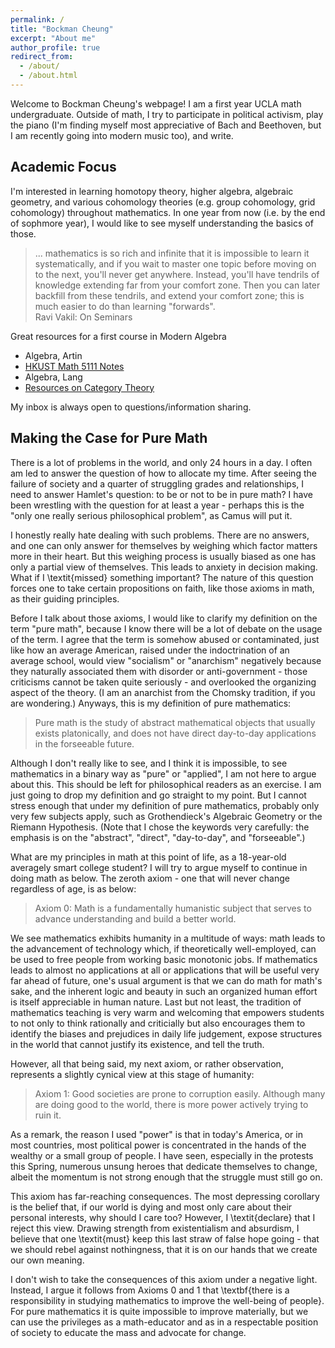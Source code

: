 ```yaml
---
permalink: /
title: "Bockman Cheung"
excerpt: "About me"
author_profile: true
redirect_from: 
  - /about/
  - /about.html
---
```


Welcome to Bockman Cheung's webpage! I am a first year UCLA math undergraduate. Outside of math, I try to participate in political activism, play the piano (I'm finding myself most appreciative of Bach and Beethoven, but I am recently going into modern music too), and write.

Academic Focus
------
I'm interested in learning homotopy theory, higher algebra, algebraic geometry, and various cohomology theories (e.g. group cohomology, grid cohomology) throughout mathematics. In one year from now (i.e. by the end of sophmore year), I would like to see myself understanding the basics of those. <br> 

> ... mathematics is so rich and infinite that it is impossible to learn it systematically, and if you wait to master one topic before moving on to the next, you'll never get anywhere. Instead, you'll have tendrils of knowledge extending far from your comfort zone. Then you can later backfill from these tendrils, and extend your comfort zone; this is much easier to do than learning "forwards". <br>
Ravi Vakil: On Seminars

Great resources for a first course in Modern Algebra <br>
* Algebra, Artin <br>
* <a href="https://canvas.ust.hk/courses/50980"> HKUST Math 5111 Notes </a> <br>
* Algebra, Lang <br>
* <a href="https://mathoverflow.net/a/70891/517395"> Resources on Category Theory </a>

My inbox is always open to questions/information sharing.

Making the Case for Pure Math
------
There is a lot of problems in the world, and only 24 hours in a day. I often am led to answer the question of how to allocate my time. After seeing the failure of society and a quarter of struggling grades and relationships, I need to answer Hamlet's question: to be or not to be in pure math? I have been wrestling with the question for at least a year - perhaps this is the "only one really serious philosophical problem", as Camus will put it. 

I honestly really hate dealing with such problems. There are no answers, and one can only answer for themselves by weighing which factor matters more in their heart. But this weighing process is usually biased as one has only a partial view of themselves. This leads to anxiety in decision making. What if I \textit{missed} something important? The nature of this question forces one to take certain propositions on faith, like those axioms in math, as their guiding principles. 

Before I talk about those axioms, I would like to clarify my definition on the term "pure math", because I know there will be a lot of debate on the usage of the term. I agree that the term is somehow abused or contaminated, just like how an average American, raised under the indoctrination of an average school, would view "socialism" or "anarchism" negatively because they naturally associated them with disorder or anti-government - those criticisms cannot be taken quite seriously - and overlooked the organizing aspect of the theory. (I am an anarchist from the Chomsky tradition, if you are wondering.) Anyways, this is my definition of pure mathematics:

> Pure math is the study of abstract mathematical objects that usually exists platonically, and does not have direct day-to-day applications in the forseeable future.

Although I don't really like to see, and I think it is impossible, to see mathematics in a binary way as "pure" or "applied", I am not here to argue about this. This should be left for philosophical readers as an exercise. I am just going to drop my definition and go straight to my point. But I cannot stress enough that under my definition of pure mathematics, probably only very few subjects apply, such as Grothendieck's Algebraic Geometry or the Riemann Hypothesis. (Note that I chose the keywords very carefully: the emphasis is on the "abstract", "direct", "day-to-day", and "forseeable".)

What are my principles in math at this point of life, as a 18-year-old averagely smart college student? I will try to argue myself to continue in doing math as below. The zeroth axiom - one that will never change regardless of age, is as below:

> Axiom 0: Math is a fundamentally humanistic subject that serves to advance understanding and build a better world.

We see mathematics exhibits humanity in a multitude of ways: math leads to the advancement of technology which, if theoretically well-employed, can be used to free people from working basic monotonic jobs. If mathematics leads to almost no applications at all or applications that will be useful very far ahead of future, one's usual argument is that we can do math for math's sake, and the inherent logic and beauty in such an organized human effort is itself appreciable in human nature. Last but not least, the tradition of mathematics teaching is very warm and welcoming that empowers students to not only to think rationally and criticially but also encourages them to identify the biases and prejudices in daily life judgement, expose structures in the world that cannot justify its existence, and tell the truth.

However, all that being said, my next axiom, or rather observation, represents a slightly cynical view at this stage of humanity:

> Axiom 1: Good societies are prone to corruption easily. Although many are doing good to the world, there is more power actively trying to ruin it.

As a remark, the reason I used "power" is that in today's America, or in most countries, most political power is concentrated in the hands of the wealthy or a small group of people. I have seen, especially in the protests this Spring, numerous unsung heroes that dedicate themselves to change, albeit the momentum is not strong enough that the struggle must still go on.

This axiom has far-reaching consequences. The most depressing corollary is the belief that, if our world is dying and most only care about their personal interests, why should I care too? However, I \textit{declare} that I reject this view. Drawing strength from existentialism and absurdism, I believe that one \textit{must} keep this last straw of false hope going - that we should rebel against nothingness, that it is on our hands that we create our own meaning.

I don't wish to take the consequences of this axiom under a negative light. Instead, I argue it follows from Axioms 0 and 1 that \textbf{there is a responsibility in studying mathematics to improve the well-being of people}. For pure mathematics it is quite impossible to improve materially, but we can use the privileges as a math-educator and as in a respectable position of society to educate the mass and advocate for change. 
